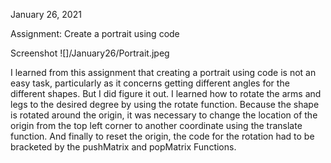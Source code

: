 January 26, 2021

Assignment: Create a portrait using code

Screenshot
![]/January26/Portrait.jpeg

I learned from this assignment that creating a portrait using code is not an easy task, particularly as it concerns getting different angles for the different shapes. But I did figure it out. I learned how to rotate the arms and legs to the desired degree by using the rotate function. Because the shape is rotated around the origin, it was necessary to change the location of the origin from the top left corner to another coordinate using the translate function.  And finally to reset the origin, the code for the rotation had to be bracketed by the pushMatrix and popMatrix Functions. 
